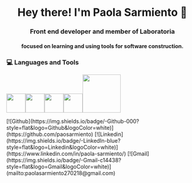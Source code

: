 <h1 align="center">Hey there! I'm Paola Sarmiento 👋 </h1>

<h3 align="center">Front end developer and member of Laboratoria</h3>
<h4 align="center">focused on learning and using tools for software construction.</h4>

<div>
  <h3> 💻 Languages and Tools </h3>
  <p>
   <img src="https://media3.giphy.com/media/ln7z2eWriiQAllfVcn/200w.webp" width="50"><img src="https://i.giphy.com/media/eNAsjO55tPbgaor7ma/200w.webp" width="50"><img src="https://i.giphy.com/media/IdyAQJVN2kVPNUrojM/200.webp" width="50"><img src="https://media3.giphy.com/media/kdFc8fubgS31b8DsVu/giphy.webp" width="50"><img src="https://media.giphy.com/media/kH1DBkPNyZPOk0BxrM/giphy.gif" width="100">
  <p>
</div> 
[![Github](https://img.shields.io/badge/-Github-000?style=flat&logo=Github&logoColor=white)](https://github.com/paosarmiento)
[![Linkedin](https://img.shields.io/badge/-LinkedIn-blue?style=flat&logo=Linkedin&logoColor=white)](https://www.linkedin.com/in/paola-sarmiento/)
[![Gmail](https://img.shields.io/badge/-Gmail-c14438?style=flat&logo=Gmail&logoColor=white)](mailto:paolasarmiento270218@gmail.com)



<!--
**paosarmiento/paosarmiento** is a ✨ _special_ ✨ repository because its `README.md` (this file) appears on your GitHub profile.



Here are some ideas to get you started:

- 🔭 I’m currently working on ...
- 🌱 I’m currently learning ...
- 👯 I’m looking to collaborate on ...
- 🤔 I’m looking for help with ...
- 💬 Ask me about ...
- 📫 How to reach me: ...
- 😄 Pronouns: ...
- ⚡ Fun fact: ...
-->
